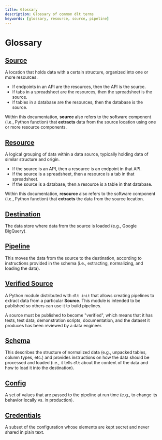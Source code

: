 ```yaml
---
title: Glossary
description: Glossary of common dlt terms
keywords: [glossary, resource, source, pipeline]
---
```


# Glossary

## [Source](source)

A location that holds data with a certain structure, organized into one or more resources.

- If endpoints in an API are the resources, then the API is the source.
- If tabs in a spreadsheet are the resources, then the spreadsheet is the source.
- If tables in a database are the resources, then the database is the source.

Within this documentation, **source** also refers to the software component (i.e., Python function)
that **extracts** data from the source location using one or more resource components.

## [Resource](resource)

A logical grouping of data within a data source, typically holding data of similar structure and
origin.

- If the source is an API, then a resource is an endpoint in that API.
- If the source is a spreadsheet, then a resource is a tab in that spreadsheet.
- If the source is a database, then a resource is a table in that database.

Within this documentation, **resource** also refers to the software component (i.e., Python function)
that **extracts** the data from the source location.

## [Destination](../dlt-ecosystem/destinations)

The data store where data from the source is loaded (e.g., Google BigQuery).

## [Pipeline](pipeline)

This moves the data from the source to the destination, according to instructions provided in the schema
(i.e., extracting, normalizing, and loading the data).

## [Verified Source](../walkthroughs/add-a-verified-source)

A Python module distributed with `dlt init` that allows creating pipelines to extract data from a
particular **Source**. This module is intended to be published so others can use it to
build pipelines.

A source must be published to become "verified", which means that it has tests, test data,
demonstration scripts, documentation, and the dataset it produces has been reviewed by a data engineer.

## [Schema](schema)

This describes the structure of normalized data (e.g., unpacked tables, column types, etc.) and provides
instructions on how the data should be processed and loaded (i.e., it tells `dlt` about the content
of the data and how to load it into the destination).

## [Config](credentials/configuration)

A set of values that are passed to the pipeline at run time (e.g., to change its behavior locally vs.
in production).

## [Credentials](credentials/config_specs)

A subset of the configuration whose elements are kept secret and never shared in plain text.
<!---
grammarcheck: true
-->
